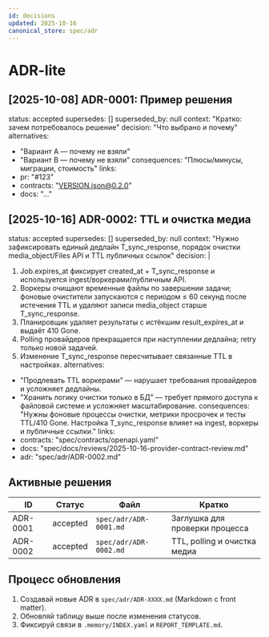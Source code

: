 ```yaml
---
id: decisions
updated: 2025-10-16
canonical_store: spec/adr
---
```


# ADR-lite

## [2025-10-08] ADR-0001: Пример решения
status: accepted
supersedes: []
superseded_by: null
context: "Кратко: зачем потребовалось решение"
decision: "Что выбрано и почему"
alternatives:
  - "Вариант A — почему не взяли"
  - "Вариант B — почему не взяли"
consequences: "Плюсы/минусы, миграции, стоимость"
links:
  - pr: "#123"
  - contracts: "VERSION.json@0.2.0"
  - docs: "…"

## [2025-10-16] ADR-0002: TTL и очистка медиа
status: accepted
supersedes: []
superseded_by: null
context: "Нужно зафиксировать единый дедлайн T_sync_response, порядок очистки media_object/Files API и TTL публичных ссылок"
decision: |
  1. Job.expires_at фиксирует created_at + T_sync_response и используется ingest/воркерами/публичным API.
  2. Воркеры очищают временные файлы по завершении задачи; фоновые очистители запускаются с периодом ≤ 60 секунд после истечения TTL и удаляют записи media_object старше T_sync_response.
  3. Планировщик удаляет результаты с истёкшим result_expires_at и выдаёт 410 Gone.
  4. Polling провайдеров прекращается при наступлении дедлайна; retry только новой задачей.
  5. Изменение T_sync_response пересчитывает связанные TTL в настройках.
alternatives:
  - "Продлевать TTL воркерами" — нарушает требования провайдеров и усложняет дедлайны.
  - "Хранить логику очистки только в БД" — требует прямого доступа к файловой системе и усложняет масштабирование.
consequences: "Нужны фоновые процессы очистки, метрики просрочек и тесты TTL/410 Gone. Настройка T_sync_response влияет на ingest, воркеры и публичные ссылки."
links:
  - contracts: "spec/contracts/openapi.yaml"
  - docs: "spec/docs/reviews/2025-10-16-provider-contract-review.md"
  - adr: "spec/adr/ADR-0002.md"

## Активные решения

| ID | Статус | Файл | Кратко |
| --- | --- | --- | --- |
| ADR-0001 | accepted | `spec/adr/ADR-0001.md` | Заглушка для проверки процесса |
| ADR-0002 | accepted | `spec/adr/ADR-0002.md` | TTL, polling и очистка медиа |

## Процесс обновления

1. Создавай новые ADR в `spec/adr/ADR-XXXX.md` (Markdown с front matter).
2. Обновляй таблицу выше после изменения статусов.
3. Фиксируй связи в `.memory/INDEX.yaml` и `REPORT_TEMPLATE.md`.
